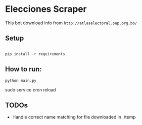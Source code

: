 # Elecciones Scraper

This bot download info from `http://atlaselectoral.oep.org.bo/`


## Setup

```console

pip install -r requirements

```

## How to run:

```
python main.py

```

sudo service cron reload


## TODOs

* Handle correct name matching for file downloaded in ./temp


